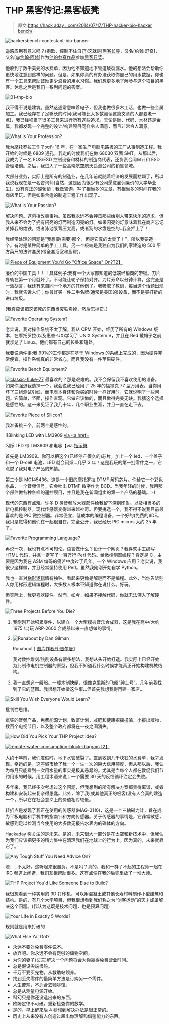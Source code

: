 # THP 黑客传记:黑客板凳

> 原文:[https://hack aday . com/2014/07/17/THP-hacker-bio-hacker bench/](https://hackaday.com/2014/07/17/thp-hacker-bio-hackersbench/)

![hackersbench-contestant-bio-banner](../Images/86ed8b0275465788a70b02011af26131.png)

遥感应用有意义吗？(抱歉，控制不住自己)这就是[[黑客长凳](http://hackaday.io/hacker/11691-hackersbench)，又名[约翰·舒奇]，又名[[@约翰·阿兹](https://twitter.com/JohnS_AZ)]作为[他的参赛作品](http://hackaday.io/project/1460-Remote-Water-Consumption-Display)参加[黑客日奖](http://hackaday.io/prize)。

他收到了数千美元的水费单，因为他不知道地下管道破裂漏水。他的想法会帮助你更快地注意到这样的问题。但是，如果你真的有办法获取你自己的用水数据，你也有一个工具来帮助鼓励更少浪费的用水习惯。我们想更多地了解参与这个项目的黑客。休息之后是我们一系列问题的答案。

![01-thp-bio](../Images/f98d04b6a30500e033d6ce65fda78e66.png)

我不得不说是建筑。虽然这通常意味着电子，但我也做很多木工活，也做一些金属加工。我已经存在了足够长的时间(我可能比大多数阅读这篇文章的人都要老一点)，我已经积累了很多工具来进行所有这些追求。无论是硅、代码、木材还是金属，我都发现一个完整的设计/构建项目同样令人满意，而且非常令人满意。

![What is Your Profession?](../Images/7d519d09ec35569d253274fb2c2ba882.png)

我为摩托罗拉工作了大约 16 年，在一家生产电脑电路板的工厂从事制造工程。我开始的时候是 6809 通孔，我走的时候我们在做 68030 双面 SMT。从那以后，我成为了一名 EOS/ESD 控制设备和材料的制造商代表，还负责合同审计和 ESD 管理培训。之后，我进入了一些高端航空航天遥测公司的销售领域。

大部分业务，实际上是所有的制造业，在几年前就随着经济的发展而枯竭了，所以我说我现在是一名咨询师(当然，这是因为很少有公司愿意雇佣廉价的大学毕业生)。没有真正的酸葡萄；我做咨询，写了相当多的文章，有相当多的时间在我的商店里玩。但是如果合适的制造工程工作出现了…

![What is Your Passion?](../Images/11ffd124c758fd971ec613289d6b2ec0.png)

解决问题。这包括改善事物。虽然我永远不会抨击那些给别人带来快乐的追求，但我从来不会为了拥有闪亮的灯而制造闪亮的灯。如果闪亮的灯意味着我在商店忘记关掉我的烙铁，或者泳池泵背压太高，或者狗的水盘是空的..我全押上了！

我经常处理的问题是“我想要(需要)那个，但是它真的太贵了！”。所以我要造一个。有时是某种简单的手工工具，另一个极端是我独自为我们的家建造的 500 平方英尺的法律套房(带全套浴室和厨房)。

[![Piece of Equipment You'd Go "Office Space" On?](../Images/beed8031c66b1b36129fb6fad66640e7.png)T2】](http://youtu.be/PywI0BOxJpI)

廉价的中国工具！！！具体例子:我有一个大家都知道的低端经销商的带锯。刀片导轨在第一个月就坏了。不可能让轮子保持对齐。刀片寿命以分钟计算。这完全是一派胡言，我还有来自同一个地方的其他例子。我吸取了教训，每当这个话题出现时，我就告诉人们；你最好买一件二手名牌(通常是美国的)设备，而不是买打折的进口垃圾。

(我真应该把这该死的东西当废铁卖掉，然后忘掉它。)

![Favorite Operating System?](../Images/53eff9a751b4d436c509d53425ad7d3c.png)

老实说，我对操作系统不太了解。我从 CPM 开始，经历了所有的 Windows 版本，在摩托罗拉(以及惠普-UX)学习了 UNIX System V，并且在 Red 戴帽子之前就涉足了 Linux。他们都有自己的长处和短处。

我要说两件事:我 99%的工作都是在基于 Windows 的系统上完成的，因为硬件非常便宜，操作系统真的非常省心，而且我没有一件苹果硬件。

![Favorite Bench Equipment?](../Images/347669a575f8202f749e335de2768824.png)

[![classic-fluke-77](../Images/fd5ca429e4921c0eb4b13be2acd1906b.png)](https://hackaday.com/wp-content/uploads/2014/07/classic-fluke-77.jpg) 最喜欢的？那是艰难的。我不会保留我不喜欢使用的设备。如果你强迫我选择一个，我会说我已经用了 25 年的福禄克 77 型万用表。当你用坏了三组测试引线，而电表本身还和你买的时候一样好用时，它就说明了一些问题。它简单，坚固，操作直观。它做它该做的，而且做得完美无缺。我猜这个选择是感性的。这一米见证了我几十年，几个职业生涯，并且一直在走下去。

![Favorite Piece of Silicon?](../Images/0f33874f1e19ca89f9399ff9230f14ee.png)

我准备挑三个，前两个是感性的。

![Blinking LED with LM3909 [via <a href=](../Images/78dd775f846d5ebab613238c2fe928b1.png)

闪烁 LED 带 LM3909 和电容【via [指示符](http://www.instructables.com/id/LFTT-LED-Flashie-Throwie-Thingie/)

首先是 LM3909。你可以把这个(已经停产很久的)芯片，加上一个 led，一个盖子和一个 D-cell 电池，LED 就会闪烁…几乎 3 年！这是我玩的第一批零件之一，它点燃了我对电子产品的热情。

第二个是 MC145436。这是一个旧的摩托罗拉 DTMF 解码芯片。你给它一个彩色水晶，一个音频信号，它会吐出 DTMF 数字作为 BCD。当我年轻的时候，我用那个部件做各种各样的遥控项目，并且是我在新闻组卖的第一个产品的基础。:-)

现代的东西有点难。许多 D 类音频放大器部件给我留下深刻印象。以及相当多的新电机控制器。现代传感器变得越来越神奇。但要挑选一个，我不得不说我目前最喜欢的是 PIC 微控制器。非常便宜，低成本的编程设备，一个好的(免费的)IDE。我只是觉得和他们在一起很自在。完全公开，我已经玩 PIC micros 大约 25 年了。

![Favorite Programming Language?](../Images/a89ba60959f9c5486b0959d4a8b67acc.png)

再说一次，我也有点不可知论。语言做什么？设计一个网页？我喜欢手工编写 HTML 代码，并且一定写了一百万行 Perl 代码。给微控制器编程？肯定是 C，主要是因为我在 ASM 编码的痛苦中度过了几年。一个 Windows 应用？老实说，我很少这样做，并且经常坚持使用 Perl。虽然我刚刚开始自学 Python。

我也一直对[梯形逻辑](http://en.wikipedia.org/wiki/Ladder_logic)情有独钟。看起来更像是解谜而不是编程。此外，当你告诉别人你用梯形逻辑编程时，大多数人根本不知道你在说什么。好玩。

但实际上，我更喜欢硬件。然而，如今，如果不接触代码，你就无法深入了解硬件。

![Three Projects Before You Die?](../Images/b339a3201e7339a50e916abe34b18571.png)

1.  我刚刚开始积累零件，以建立一个大型模拟音乐合成器，这是我在高中(大约 1975 年)玩 ARP-2600 合成器以来一直想做的事情。
2.  ![Runabout by Dan Gilman](../Images/62f0f620a8a7e404a57cb9a0c9acd76b.png)

    Runabout [ [图片作者丹·吉尔曼](http://commons.wikimedia.org/wiki/File:Hacker_Runabout_2010.jpg)】

    我对数控雕刻/铣削设备有很多想法，我想从头开始打造。我实际上已经开始为此制作电机控制器的原型，但我不知道我什么时候才能真正开始构建机械结构。
3.  我一直想造一艘船。一艘木制快艇，很像克里斯的飞船“绅士号”。几年前我找到了它的蓝图。我很想开始做这件事…但首先我想我得再建一家店…

![Skill You Wish Everyone Would Learn?](../Images/24d831f915ad34628b574c0ab94da433.png)

批判性思维。

疯狂的音频产品，免费能源计划，致富计划，减肥和健康招摇撞骗，小报出版物，数百个电视节目，以及整个政府都将在一夜之间消失。

![How Did You Pick Your THP Project Idea?](../Images/f0028b43738ba4a212e4db9d3030585b.png)

[![remote-water-consumption-block-diagram](../Images/d5a56f2b0fab60e6d429d59c591e0777.png)T2】](https://hackaday.com/wp-content/uploads/2014/07/remote-water-consumption-block-diagram.png)

大约十年前，我们度假时，地下水管破裂了。直到收到几千块钱的水费单，我才发现。幸运的是，这座城市给了我一个一生一次的巨大信用额度，但从那以后，我认为每月只能看到一次用水量的事实是极其愚蠢的。尤其是当每个人都在敦促我们节约用水的时候。用工程术语来说；一个需要 30 天的反馈循环注定会失败。

多年来，我已经多次考虑过这个问题，但我想到的所有解决方案都贵得离谱，或者构建和安装起来复杂得愚蠢。此外，除了我(或其他真正的极客)没有人会真的建造一个，所以它在社会意义上的价值相对较低。

转折点是发现了我正在使用的传感器(MAG-3110)，这是一个三轴磁力计，旨在成为平板电脑和手机中的指南针和方向传感器。关于传感器的事情是，它非常敏感，敏感到足以检测当今使用的大多数无报告水表内的磁体的方向。

Hackaday 奖关注的是未来。是的，未来很大一部分是在太空和新技术中，但我认为我们应该把更多的精力集中在清理我们在地球上的行为上。因为真的，未来就靠它了。

![Any Tough Stuff You Need Advice On?](../Images/09055e043dfd1f1688abe9db66f93036.png)

嗯……不太好。这听起来很自负，不是吗？真的，我和一群了不起的工程师一起在 IRC 频道上闲逛，我们互相帮助很多。这有点像在我的后兜里放了一堆大师。

![THP Project You'd Like Someone Else to Build?](../Images/54307bc233e80fa34464ef716d70ab7b.png)

我很想看到一种实用的 3D 打印机，可以用混凝土或其他长寿材料制作小型建筑和结构。是的，有几个大学项目，但我很想看到我们称之为“创客运动”的天才蜂巢解决这个问题。(我认为这既是技术问题，也是预算问题)

![Your Life in Exactly 5 Words?](../Images/5b336a544fb1c118afbf1d7e2e3f639a.png)

规则就是用来打破的

![What Else Ya' Got?](../Images/9c33be05b15d7e2391ecae452a405e6b.png)

*   永远不要对免费零件说不。
*   放弃吧。你永远不会有足够的储物空间。
*   为你的妻子(丈夫)解决一个问题将会为你赢得免费营业时间。
*   总是假设尖端很热。
*   千万不要买宠物。从救助站领养。
*   找到丢失零件的最简单方法是订购另一个零件。
*   人生苦短，不适合去咖啡馆。
*   总是从测量电源开始。
*   科幻只是你还没造出来的东西。
*   欧姆定律不可破。重新检查你的数学。
*   是的，早上醒来后 4 秒想到解决办法是很正常的。
*   历史上从来没有人创造过超出你理解和借鉴能力的东西。
